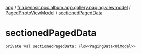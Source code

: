 [app](../../index.md) / [fr.abennsir.poc.album.app.gallery.paging.viewmodel](../index.md) / [PagedPhotoViewModel](index.md) / [sectionedPagedData](./sectioned-paged-data.md)

# sectionedPagedData

`private val sectionedPagedData: Flow<PagingData<`[`UiModel`](../../fr.abennsir.poc.album.app.gallery.data/-ui-model/index.md)`>>`